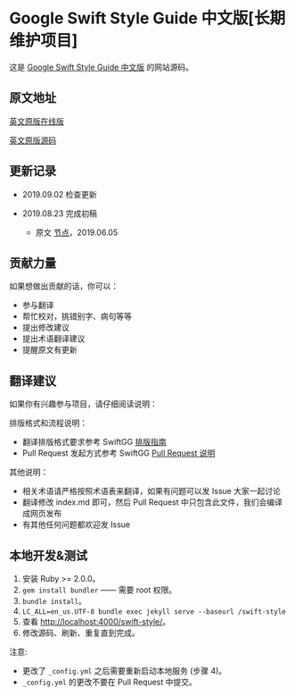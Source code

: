 # Google Swift Style Guide 中文版[长期维护项目]

这是 [Google Swift Style Guide 中文版](http://pages.swift.gg/google-swift-style-guide-in-chinese/) 的网站源码。

## 原文地址

[英文原版在线版](https://google.github.io/swift/)

[英文原版源码](https://github.com/google/swift/tree/gh-pages)

## 更新记录

- 2019.09.02 检查更新

- 2019.08.23 完成初稿
  * 原文 [节点](https://github.com/google/swift/commit/79459b39f2ab0330ee05a90f20c3f716d8406b24)，2019.06.05

## 贡献力量

如果想做出贡献的话，你可以：

- 参与翻译
- 帮忙校对，挑错别字、病句等等
- 提出修改建议
- 提出术语翻译建议
- 提醒原文有更新

## 翻译建议

如果你有兴趣参与项目，请仔细阅读说明：

排版格式和流程说明：

- 翻译排版格式要求参考 SwiftGG [排版指南](https://github.com/SwiftGGTeam/translation/blob/master/SwiftGG%20排版指南.md)
- Pull Request 发起方式参考 SwiftGG [Pull Request 说明](https://github.com/SwiftGGTeam/translation/blob/master/翻译流程概述及PR说明.md#如何发起-pull-request)

其他说明：

- 相关术语请严格按照术语表来翻译，如果有问题可以发 Issue 大家一起讨论
- 翻译修改 index.md 即可，然后 Pull Request 中只包含此文件，我们会编译成网页发布
- 有其他任何问题都欢迎发 Issue

## 本地开发&测试

1. 安装 Ruby >= 2.0.0。
2. `gem install bundler` —— 需要 root 权限。
3. `bundle install`。
4. `LC_ALL=en_us.UTF-8 bundle exec jekyll serve --baseurl /swift-style`
5. 查看 [http://localhost:4000/swift-style/](http://localhost:4000/swift-style/)。
6. 修改源码、刷新、重复直到完成。

注意:

* 更改了 `_config.yml` 之后需要重新启动本地服务 (步骤 4)。
*  `_config.yml` 的更改不要在 Pull Request 中提交。
